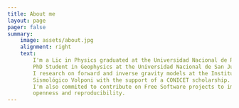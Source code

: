 ```yaml
---
title: About me
layout: page
pager: false
summary:
    image: assets/about.jpg
    alignment: right
    text:
        I'm a Lic in Physics graduated at the Universidad Nacional de Rosario and now
        PhD Student in Geophysics at the Universidad Nacional de San Juan.
        I research on forward and inverse gravity models at the Instituto Geofísica
        Sismológico Volponi with the support of a CONICET scholarship.
        I'm also commited to contribute on Free Software projects to improve science
        openness and reproducibility.
---
```

